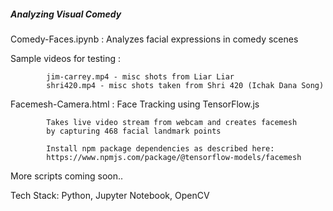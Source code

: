 
##### 	Analyzing Visual Comedy  #####

Comedy-Faces.ipynb :	Analyzes facial expressions in comedy scenes

Sample videos for testing : 

			jim-carrey.mp4 - misc shots from Liar Liar 
			shri420.mp4 - misc shots taken from Shri 420 (Ichak Dana Song)


Facemesh-Camera.html :	Face Tracking using TensorFlow.js

			Takes live video stream from webcam and creates facemesh
			by capturing 468 facial landmark points

			Install npm package dependencies as described here:
			https://www.npmjs.com/package/@tensorflow-models/facemesh

More scripts coming soon..


Tech Stack: Python, Jupyter Notebook, OpenCV
